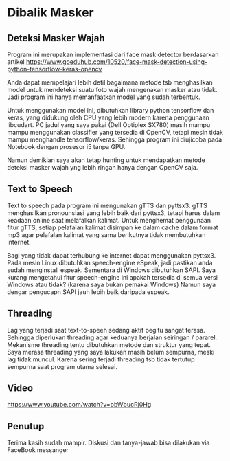 # Dibalik Masker


## Deteksi Masker Wajah

Program ini merupakan implementasi dari face mask detector berdasarkan artikel
https://www.goeduhub.com/10520/face-mask-detection-using-python-tensorflow-keras-opencv

Anda dapat mempelajari lebih detil bagaimana metode tsb menghasilkan model
untuk mendeteksi suatu foto wajah mengenakan masker atau tidak. Jadi program ini
hanya memanfaatkan model yang sudah terbentuk.

Untuk menggunakan model ini, dibutuhkan library python tensorflow dan keras, yang
didukung oleh CPU yang lebih modern karena penggunaan libcudart. PC jadul yang saya pakai (Dell Optiplex SX780) masih mampu mampu menggunakan classifier yang tersedia di OpenCV, tetapi mesin tidak mampu menghandle tensorflow/keras. Sehingga program ini diujicoba pada Notebook dengan prosesor i5 tanpa GPU.

Namun demikian saya akan tetap hunting untuk mendapatkan metode deteksi masker wajah yng lebih ringan hanya dengan OpenCV saja. 

## Text to Speech

Text to speech pada program ini mengunakan gTTS dan pyttsx3. gTTS menghasilkan  pronounsiasi yang lebih baik dari pyttsx3, tetapi harus dalam keadaan online saat melafalkan kalimat. Untuk menghemat penggunaan fitur gTTS, setiap pelafalan kalimat disimpan ke dalam cache dalam format mp3 agar pelafalan kalimat yang sama berikutnya tidak membutuhkan internet.

Bagi yang tidak dapat terhubung ke internet dapat menggunakan pyttsx3. Pada mesin Linux dibutuhkan speech-engine eSpeak, jadi pastikan anda sudah menginstall espeak. Sementara di Windows dibutuhkan SAPI. Saya kurang mengetahui fitur speech-engine ini apakah tersedia di semua versi Windows atau tidak? (karena saya bukan pemakai Windows) Namun saya dengar pengucapn SAPI jauh lebih baik daripada espeak.

## Threading

Lag yang terjadi saat text-to-speeh sedang aktif begitu sangat terasa. Sehingga diperlukan threading agar keduanya berjalan seiringan / pararel. Mekanisme threading tentu dibutuhkan metode dan struktur yang tepat. Saya merasa threading yang saya lakukan masih belum sempurna, meski lag tidak muncul. Karena sering terjadi threading tsb tidak tertutup sempurna saat program utama selesai.

## Video

https://www.youtube.com/watch?v=obWbucRj0Hg

## Penutup

Terima kasih sudah mampir. Diskusi dan tanya-jawab bisa dilakukan via FaceBook messanger